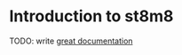 # Introduction to st8m8

TODO: write [great documentation](http://jacobian.org/writing/what-to-write/)
